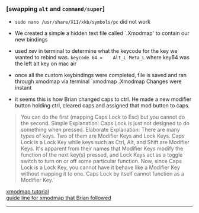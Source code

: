 ### [swapping `alt` and `command/super`]
- `sudo nano /usr/share/X11/xkb/symbols/pc` did not work
- We created a simple a hidden text file called `.Xmodmap' to contain our new bindings
- used xev in terminal to determine what the keycode for the key we wanted to rebind was. `keycode 64 =    Alt_L Meta_L` where key64 was the left alt key on mac air
- once all the custom keybindings were completed, file is saved and ran through xmodmap via terminal `xmodmap .Xmodmap Changes were instant  


- it seems this is how Brian changed caps to ctrl. He made a new modifier button holding ctrl, cleared caps and assigned that mod button to caps. 
> You can do the first (mapping Caps Lock to Esc) but you cannot do the second.
> Simple Explanation: Caps Lock is just not designed to do something when pressed.
> Elaborate Explanation: There are many types of keys. Two of them are Modifier Keys and Lock Keys.
> Caps Lock is a Lock Key while keys such as Ctrl, Alt, and Shift are Modifier Keys.
> It's apparent from their names that Modifier Keys modify the function of the next key(s) pressed, and Lock Keys act as a toggle switch to turn on or off some particular function.
> Now, since Caps Lock is a Lock Key, you cannot have it behave like a Modifier Key without mapping it to one. Caps Lock by itself cannot function as a Modifier Key.`

[xmodmap tutorial](http://xahlee.info/linux/linux_xmodmap_tutorial.html)  
[guide line for xmodmap that Brian followed](https://blacketernal.wordpress.com/set-up-key-mappings-with-xmodmap/)

---
